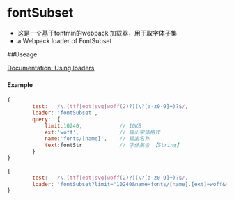 # fontSubset
- 这是一个基于fontmin的webpack 加载器，用于取字体子集
- a Webpack loader of FontSubset


##Useage

[Documentation: Using loaders](http://webpack.github.io/docs/using-loaders.html)

#### Example　

```javascript
{
		test:   /\.(ttf|eot|svg|woff(2)?)(\?[a-z0-9]+)?$/,
		loader: 'fontSubset',
		query:  {
			limit:10240,			// 10KB
			ext:'woff',				// 输出字体格式
			name:'fonts/[name]',	// 输出名称
			text:fontStr 			// 字体集合 【String】
		}
}
 
{
		test:   /\.(ttf|eot|svg|woff(2)?)(\?[a-z0-9]+)?$/,
		loader: 'fontSubset?limit="10240&name=fonts/[name].[ext]=woff&text=helloworld',
}
```